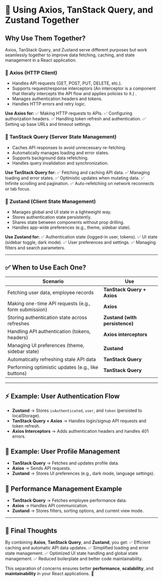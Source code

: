 # 🚀 Using Axios, TanStack Query, and Zustand Together

## Why Use Them Together?

Axios, TanStack Query, and Zustand serve different purposes but work seamlessly together to improve data fetching, caching, and state management in a React application.

### 🔹 **Axios (HTTP Client)**

- Handles API requests (GET, POST, PUT, DELETE, etc.).
- Supports request/response interceptors (An interceptor is a component that literally intercepts the API flow and applies policies to it.) .
- Manages authentication headers and tokens.
- Handles HTTP errors and retry logic.

**Use Axios for:**
✅ Making HTTP requests to APIs.
✅ Configuring authorization headers.
✅ Handling token refresh and authentication.
✅ Setting up base URLs and timeout settings.

### 🔹 **TanStack Query (Server State Management)**

- Caches API responses to avoid unnecessary re-fetching.
- Automatically manages loading and error states.
- Supports background data refetching.
- Handles query invalidation and synchronization.

**Use TanStack Query for:**
✅ Fetching and caching API data.
✅ Managing loading and error states.
✅ Optimistic updates when mutating data.
✅ Infinite scrolling and pagination.
✅ Auto-refetching on network reconnects or tab focus.

### 🔹 **Zustand (Client State Management)**

- Manages global and UI state in a lightweight way.
- Stores authentication state persistently.
- Shares state between components without prop drilling.
- Handles app-wide preferences (e.g., theme, sidebar state).

**Use Zustand for:**
✅ Authentication state (logged-in user, tokens).
✅ UI state (sidebar toggle, dark mode).
✅ User preferences and settings.
✅ Managing filters and search parameters.

---

## ✅ **When to Use Each One?**

| Scenario                                             | Use                            |
| ---------------------------------------------------- | ------------------------------ |
| Fetching user data, employee records                 | **TanStack Query + Axios**     |
| Making one-time API requests (e.g., form submission) | **Axios**                      |
| Storing authentication state across refreshes        | **Zustand (with persistence)** |
| Handling API authentication (tokens, headers)        | **Axios interceptors**         |
| Managing UI preferences (theme, sidebar state)       | **Zustand**                    |
| Automatically refreshing stale API data              | **TanStack Query**             |
| Performing optimistic updates (e.g., like buttons)   | **TanStack Query**             |

---

## ⚡ **Example: User Authentication Flow**

- **Zustand** → Stores `isAuthenticated`, `user`, and `token` (persisted to localStorage).
- **TanStack Query + Axios** → Handles login/signup API requests and token refresh.
- **Axios Interceptors** → Adds authentication headers and handles 401 errors.

## 🎯 **Example: User Profile Management**

- **TanStack Query** → Fetches and updates profile data.
- **Axios** → Sends API requests.
- **Zustand** → Stores UI preferences (e.g., dark mode, language settings).

## 🚀 **Performance Management Example**

- **TanStack Query** → Fetches employee performance data.
- **Axios** → Handles API communication.
- **Zustand** → Stores filters, sorting options, and current view mode.

---

## 🎯 **Final Thoughts**

By combining **Axios**, **TanStack Query**, and **Zustand**, you get:
✅ Efficient caching and automatic API data updates.
✅ Simplified loading and error state management.
✅ Optimized UI state handling and global state management.
✅ Reduced boilerplate and better code maintainability.

This separation of concerns ensures better **performance**, **scalability**, and **maintainability** in your React applications. 🚀
